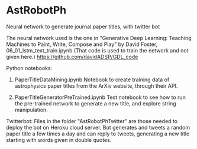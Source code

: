 # AstRobotPh
Neural network to generate journal paper titles, with twitter bot

The neural network used is the one in "Generative Deep Learning: Teaching Machines to Paint, Write, Compose and Play" by David Foster, 06_01_lstm_text_train.ipynb (That code is used to train the network and not given here.) https://github.com/davidADSP/GDL_code

Python notebooks:
1. PaperTitleDataMining.ipynb 
Notebook to create training data of astrophysics paper titles from the ArXiv website, through their API.

2. PaperTitleGeneratorPreTrained.ipynb
Test notebook to see how to run the pre-trained network to generate a new title, and explore string manipulation.

Twitterbot:
Files in the folder "AstRobotPhTwitter" are those needed to deploy the bot on Heroku cloud server. Bot generates and tweets a random paper title a few times a day and can reply to tweets, generating a new title starting with words given in double quotes.
